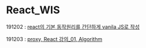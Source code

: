 # React_WIS


191202 : [react의 기본 동작원리를 간단하게 vanila JS로 작성](https://github.com/kwansikdev/React_WIS/tree/master/191202)

191203 : [proxy, React 강의_01, Algorithm](https://github.com/kwansikdev/React_WIS/tree/master/WIS/191203)
